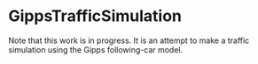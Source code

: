 # GippsTrafficSimulation
Note that this work is in progress. It is an attempt to make a traffic simulation using the Gipps following-car model.

